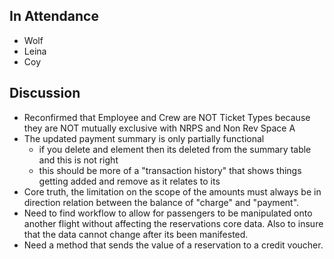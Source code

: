 
## In Attendance
- Wolf
- Leina
- Coy

## Discussion
- Reconfirmed that Employee and Crew are NOT Ticket Types because they are NOT mutually exclusive with NRPS and Non Rev Space A
- The updated payment summary is only partially functional
	- if you delete and element then its deleted from the summary table and this is not right
	- this should be more of a "transaction history" that shows things getting added and remove as it relates to its 
- Core truth,  the limitation on the scope of the amounts must always be in direction relation between the balance of "charge" and "payment".
- Need to find workflow to allow for passengers to be manipulated onto another flight without affecting the reservations core data.  Also to insure that the data cannot change after its been manifested.
- Need a method that sends the value of a reservation to a credit voucher.

